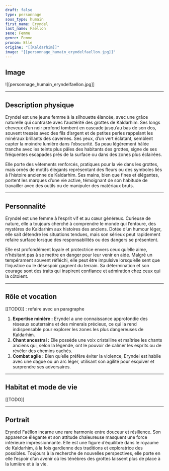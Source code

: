 ```yaml
---
draft: false
type: personnage
sous_type: humain
first_name: Eryndel
last_name: Faëllon
sexe: Femme
genre: Femme
pronom: Elle
origine: "[[Kaldarhim]]"
image: "[[personnage_humain_eryndelfaellon.jpg]]"
---
```


## Image
![[personnage_humain_eryndelfaellon.jpg]]

---

## Description physique

Eryndel est une jeune femme à la silhouette élancée, avec une grâce naturelle qui contraste avec l’austérité des grottes de Kaldarhim. Ses longs cheveux d’un noir profond tombent en cascade jusqu’au bas de son dos, souvent tressés avec des fils d’argent et de petites perles rappelant les minéraux brillants des cavernes. Ses yeux, d’un vert éclatant, semblent capter la moindre lumière dans l’obscurité. Sa peau légèrement hâlée tranche avec les teints plus pâles des habitants des grottes, signe de ses fréquentes escapades près de la surface ou dans des zones plus éclairées.

Elle porte des vêtements renforcés, pratiques pour la vie dans les grottes, mais ornés de motifs élégants représentant des fleurs ou des symboles liés à l’histoire ancienne de Kaldarhim. Ses mains, bien que fines et élégantes, portent les marques d’une vie active, témoignant de son habitude de travailler avec des outils ou de manipuler des matériaux bruts.

---

## Personnalité

Eryndel est une femme à l’esprit vif et au cœur généreux. Curieuse de nature, elle a toujours cherché à comprendre le monde qui l’entoure, des mystères de Kaldarhim aux histoires des anciens. Dotée d’un humour léger, elle sait détendre les situations tendues, mais son sérieux peut rapidement refaire surface lorsque des responsabilités ou des dangers se présentent.

Elle est profondément loyale et protectrice envers ceux qu’elle aime, n’hésitant pas à se mettre en danger pour leur venir en aide. Malgré un tempérament souvent réfléchi, elle peut être impulsive lorsqu’elle sent que l’injustice ou le désespoir gagnent du terrain. Sa détermination et son courage sont des traits qui inspirent confiance et admiration chez ceux qui la côtoient.

---

## Rôle et vocation
[[TODO]] : refaire avec un paragraphe
1. **Expertise minière :** Eryndel a une connaissance approfondie des réseaux souterrains et des minerais précieux, ce qui la rend indispensable pour explorer les zones les plus dangereuses de Kaldarhim.
2. **Chant ancestral :** Elle possède une voix cristalline et maîtrise les chants anciens qui, selon la légende, ont le pouvoir de calmer les esprits ou de révéler des chemins cachés.
3. **Combat agile :** Bien qu’elle préfère éviter la violence, Eryndel est habile avec une dague ou un arc léger, utilisant son agilité pour esquiver et surprendre ses adversaires.

---

## Habitat et mode de vie

[[TODO]]

---

## Portrait

Eryndel Faëllon incarne une rare harmonie entre douceur et résilience. Son apparence élégante et son attitude chaleureuse masquent une force intérieure impressionnante. Elle est une figure d’équilibre dans le royaume de Kaldarhim, à la fois gardienne des traditions et exploratrice des possibles. Toujours à la recherche de nouvelles perspectives, elle porte en elle l’espoir d’un avenir où les ténèbres des grottes laissent plus de place à la lumière et à la vie.